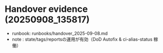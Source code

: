 # Handover evidence (20250908_135817)
- runbook: runbooks/handover_2025-09-08.md
- note   : state/tags/reportsの運用が有効（DoD Autofix & ci-alias-status 稼働）
